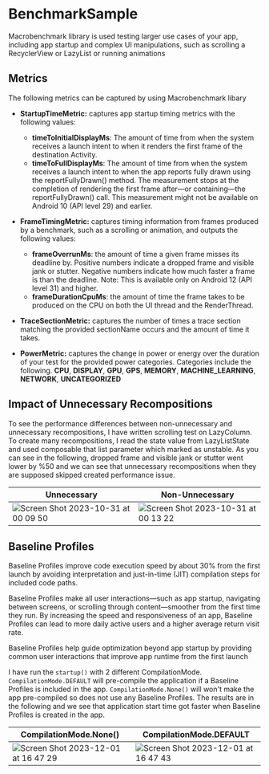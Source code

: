 # BenchmarkSample

Macrobenchmark library is used testing larger use cases of your app, including app startup and complex UI manipulations, such as scrolling a RecyclerView or LazyList or running animations

## Metrics
The following metrics can be captured by using Macrobenchmark libary </br>
- **StartupTimeMetric:** captures app startup timing metrics with the following values:
   - **timeToInitialDisplayMs**: The amount of time from when the system receives a launch intent to when it renders the first frame of the destination Activity.
   - **timeToFullDisplayMs**: The amount of time from when the system receives a launch intent to when the app reports fully drawn using the reportFullyDrawn() method. The measurement stops at the completion of rendering the first frame after—or containing—the reportFullyDrawn() call. This measurement might not be available on Android 10 (API level 29) and earlier.
 
- **FrameTimingMetric:** captures timing information from frames produced by a benchmark, such as a scrolling or animation, and outputs the following values:
   - **frameOverrunMs**: the amount of time a given frame misses its deadline by. Positive numbers indicate a dropped frame and visible jank or stutter. Negative numbers indicate how much faster a frame is than the deadline. Note: This is available only on Android 12 (API level 31) and higher.
   - **frameDurationCpuMs**: the amount of time the frame takes to be produced on the CPU on both the UI thread and the RenderThread.
 
- **TraceSectionMetric:** captures the number of times a trace section matching the provided sectionName occurs and the amount of time it takes.
- **PowerMetric:** captures the change in power or energy over the duration of your test for the provided power categories. Categories include the following. **CPU**, **DISPLAY**, **GPU**, **GPS**, **MEMORY**, **MACHINE_LEARNING**, **NETWORK**, **UNCATEGORIZED**

## Impact of Unnecessary Recompositions
To see the performance differences between non-unnecessary and unnecessary recompositions, I have written scrolling test on LazyColumn. To create many recompositions, I read the state value from LazyListState and used composable that list parameter which 
marked as unstable. As you can see in the following, dropped frame and visible jank or stutter went lower by %50 and we can see that unnecessary recompositions when they are supposed skipped created performance issue.

| Unnecessary | Non-Unnecessary |
| ------ | ----- |
| ![Screen Shot 2023-10-31 at 00 09 50](https://github.com/Ahmetgulte/BenchmarkSample/assets/59209907/b7bfe03d-e7cb-4b77-9119-332c92dae4eb)| ![Screen Shot 2023-10-31 at 00 13 22](https://github.com/Ahmetgulte/BenchmarkSample/assets/59209907/8d7cc02a-bef2-4000-a315-87c1c08c0ee2)|

## Baseline Profiles
Baseline Profiles improve code execution speed by about 30% from the first launch by avoiding interpretation and just-in-time (JIT) compilation steps for included code paths.

Baseline Profiles make all user interactions—such as app startup, navigating between screens, or scrolling through content—smoother from the first time they run. By increasing the speed and responsiveness of an app, Baseline Profiles can lead to more daily active users and a higher average return visit rate.

Baseline Profiles help guide optimization beyond app startup by providing common user interactions that improve app runtime from the first launch

I have run the ```startup()``` with 2 different CompilationMode. ```CompilationMode.DEFAULT``` will pre-compile the application if a Baseline Profiles is included in the app. ```CompilationMode.None()``` will won't make the app pre-compiled so does not use any Baseline Profiles.
The results are in the following and we see that application start time got faster when Baseline Profiles is created in the app.

| CompilationMode.None() | CompilationMode.DEFAULT |
| ------ | ----- |
|  ![Screen Shot 2023-12-01 at 16 47 29](https://github.com/Ahmetgulte/BenchmarkSample/assets/59209907/b3e61c0e-6ff4-41a0-b0e1-4ca02e4fce99)| ![Screen Shot 2023-12-01 at 16 47 43](https://github.com/Ahmetgulte/BenchmarkSample/assets/59209907/f2fba0f9-6dfc-4892-b813-8cf3fa1ad57b)|
